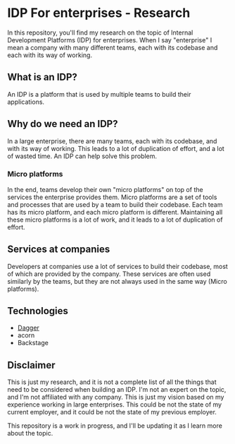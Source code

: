 # IDP For enterprises - Research

In this repository, you'll find my research on the topic of Internal Development Platforms (IDP) for enterprises.
When I say "enterprise" I mean a company with many different teams, each with its codebase and each with its way of working.

## What is an IDP?

An IDP is a platform that is used by multiple teams to build their applications.

## Why do we need an IDP?

In a large enterprise, there are many teams, each with its codebase, and with its way of working.
This leads to a lot of duplication of effort, and a lot of wasted time.
An IDP can help solve this problem.

### Micro platforms

In the end, teams develop their own "micro platforms" on top of the services the enterprise provides them.
Micro platforms are a set of tools and processes that are used by a team to build their codebase.
Each team has its micro platform, and each micro platform is different.
Maintaining all these micro platforms is a lot of work, and it leads to a lot of duplication of effort.

## Services at companies

Developers at companies use a lot of services to build their codebase, most of which are provided by the company.
These services are often used similarly by the teams, but they are not always used in the same way (Micro platforms).

## Technologies

- [Dagger](dagger.md)
- acorn
- Backstage

## Disclaimer

This is just my research, and it is not a complete list of all the things that need to be considered when building an IDP.
I'm not an expert on the topic, and I'm not affiliated with any company.
This is just my vision based on my experience working in large enterprises.
This could be not the state of my current employer, and it could be not the state of my previous employer.

This repository is a work in progress, and I'll be updating it as I learn more about the topic.
